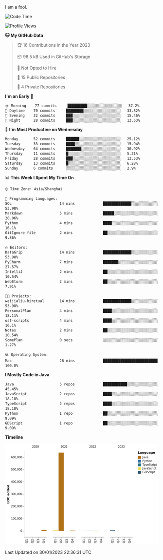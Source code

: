 I am a fool.

<!--START_SECTION:waka-->
![Code Time](http://img.shields.io/badge/Code%20Time-26%20mins-blue)

![Profile Views](http://img.shields.io/badge/Profile%20Views-120-blue)

**🐱 My GitHub Data** 

> 🏆 16 Contributions in the Year 2023
 > 
> 📦 98.5 kB Used in GitHub's Storage 
 > 
> 🚫 Not Opted to Hire
 > 
> 📜 15 Public Repositories 
 > 
> 🔑 4 Private Repositories  
 > 
**I'm an Early 🐤** 

```text
🌞 Morning    77 commits     █████████░░░░░░░░░░░░░░░░   37.2% 
🌆 Daytime    70 commits     ████████░░░░░░░░░░░░░░░░░   33.82% 
🌃 Evening    32 commits     ███░░░░░░░░░░░░░░░░░░░░░░   15.46% 
🌙 Night      28 commits     ███░░░░░░░░░░░░░░░░░░░░░░   13.53%

```
📅 **I'm Most Productive on Wednesday** 

```text
Monday       52 commits     ██████░░░░░░░░░░░░░░░░░░░   25.12% 
Tuesday      33 commits     ████░░░░░░░░░░░░░░░░░░░░░   15.94% 
Wednesday    64 commits     ███████░░░░░░░░░░░░░░░░░░   30.92% 
Thursday     11 commits     █░░░░░░░░░░░░░░░░░░░░░░░░   5.31% 
Friday       28 commits     ███░░░░░░░░░░░░░░░░░░░░░░   13.53% 
Saturday     13 commits     █░░░░░░░░░░░░░░░░░░░░░░░░   6.28% 
Sunday       6 commits      ░░░░░░░░░░░░░░░░░░░░░░░░░   2.9%

```


📊 **This Week I Spent My Time On** 

```text
⌚︎ Time Zone: Asia/Shanghai

💬 Programming Languages: 
SQL                      14 mins             █████████████░░░░░░░░░░░░   53.98% 
Markdown                 5 mins              █████░░░░░░░░░░░░░░░░░░░░   20.06% 
Python                   4 mins              ████░░░░░░░░░░░░░░░░░░░░░   16.1% 
GitIgnore file           2 mins              ██░░░░░░░░░░░░░░░░░░░░░░░   9.86%

🔥 Editors: 
DataGrip                 14 mins             █████████████░░░░░░░░░░░░   53.98% 
PyCharm                  7 mins              ███████░░░░░░░░░░░░░░░░░░   27.57% 
IntelliJ                 2 mins              ██░░░░░░░░░░░░░░░░░░░░░░░   10.54% 
WebStorm                 2 mins              ██░░░░░░░░░░░░░░░░░░░░░░░   7.91%

🐱‍💻 Projects: 
weijialiu-hiretual       14 mins             █████████████░░░░░░░░░░░░   53.98% 
PersonalPlan             4 mins              ████░░░░░░░░░░░░░░░░░░░░░   18.11% 
ost-scripts              4 mins              ████░░░░░░░░░░░░░░░░░░░░░   16.1% 
Notes                    2 mins              ██░░░░░░░░░░░░░░░░░░░░░░░   10.54% 
SomePlan                 0 secs              ░░░░░░░░░░░░░░░░░░░░░░░░░   1.27%

💻 Operating System: 
Mac                      26 mins             █████████████████████████   100.0%

```

**I Mostly Code in Java** 

```text
Java                     5 repos             ███████████░░░░░░░░░░░░░░   45.45% 
JavaScript               2 repos             ████░░░░░░░░░░░░░░░░░░░░░   18.18% 
TypeScript               2 repos             ████░░░░░░░░░░░░░░░░░░░░░   18.18% 
Python                   1 repo              ██░░░░░░░░░░░░░░░░░░░░░░░   9.09% 
GDScript                 1 repo              ██░░░░░░░░░░░░░░░░░░░░░░░   9.09%

```


**Timeline**

![Chart not found](https://raw.githubusercontent.com/VeejaLiu/VeejaLiu/master/charts/bar_graph.png) 


 Last Updated on 30/01/2023 22:36:31 UTC
<!--END_SECTION:waka-->

